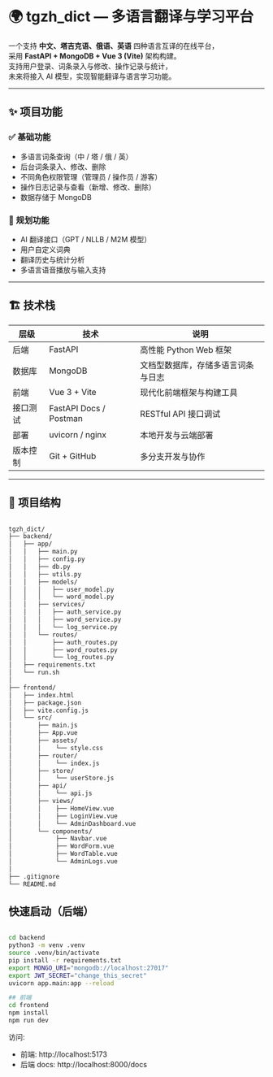 # 🌍 tgzh_dict — 多语言翻译与学习平台

一个支持 **中文、塔吉克语、俄语、英语** 四种语言互译的在线平台，  
采用 **FastAPI + MongoDB + Vue 3 (Vite)** 架构构建。  
支持用户登录、词条录入与修改、操作记录与统计，  
未来将接入 AI 模型，实现智能翻译与语言学习功能。

---

## ✨ 项目功能

### ✅ 基础功能
- 多语言词条查询（中 / 塔 / 俄 / 英）
- 后台词条录入、修改、删除
- 不同角色权限管理（管理员 / 操作员 / 游客）
- 操作日志记录与查看（新增、修改、删除）
- 数据存储于 MongoDB

### 🚀 规划功能
- AI 翻译接口（GPT / NLLB / M2M 模型）
- 用户自定义词典
- 翻译历史与统计分析
- 多语言语音播放与输入支持

---

## 🏗️ 技术栈

| 层级 | 技术 | 说明 |
|------|------|------|
| 后端 | FastAPI | 高性能 Python Web 框架 |
| 数据库 | MongoDB | 文档型数据库，存储多语言词条与日志 |
| 前端 | Vue 3 + Vite | 现代化前端框架与构建工具 |
| 接口测试 | FastAPI Docs / Postman | RESTful API 接口调试 |
| 部署 | uvicorn / nginx | 本地开发与云端部署 |
| 版本控制 | Git + GitHub | 多分支开发与协作 |

---


## 📂 项目结构

```bash

tgzh_dict/
├── backend/
│   ├── app/
│   │   ├── main.py
│   │   ├── config.py
│   │   ├── db.py
│   │   ├── utils.py
│   │   ├── models/
│   │   │   ├── user_model.py
│   │   │   └── word_model.py
│   │   ├── services/
│   │   │   ├── auth_service.py
│   │   │   ├── word_service.py
│   │   │   └── log_service.py
│   │   └── routes/
│   │       ├── auth_routes.py
│   │       ├── word_routes.py
│   │       └── log_routes.py
│   ├── requirements.txt
│   └── run.sh
│
├── frontend/
│   ├── index.html
│   ├── package.json
│   ├── vite.config.js
│   └── src/
│       ├── main.js
│       ├── App.vue
│       ├── assets/
│       │    └── style.css
│       ├── router/
│       │    └── index.js
│       ├── store/
│       │    └── userStore.js
│       ├── api/
│       │    └── api.js
│       ├── views/
│       │    ├── HomeView.vue
│       │    ├── LoginView.vue
│       │    └── AdminDashboard.vue
│       └── components/
│            ├── Navbar.vue
│            ├── WordForm.vue
│            ├── WordTable.vue
│            └── AdminLogs.vue
│
├── .gitignore
└── README.md
```

## 快速启动（后端）
```bash

cd backend
python3 -m venv .venv
source .venv/bin/activate
pip install -r requirements.txt
export MONGO_URI="mongodb://localhost:27017"
export JWT_SECRET="change_this_secret"
uvicorn app.main:app --reload

## 前端
cd frontend
npm install
npm run dev
```
访问:
- 前端: http://localhost:5173
- 后端 docs: http://localhost:8000/docs
